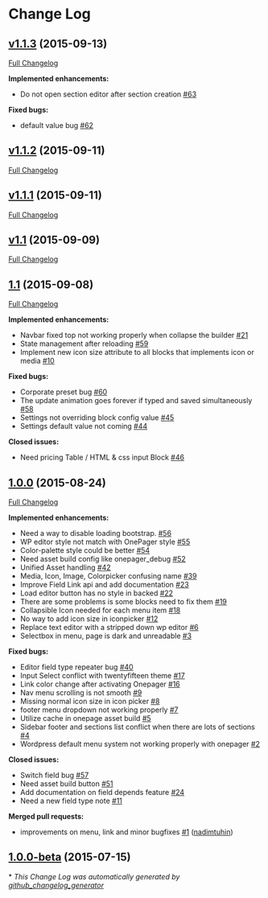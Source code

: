 # Change Log

## [v1.1.3](https://github.com/themexpert/onepager/tree/v1.1.3) (2015-09-13)
[Full Changelog](https://github.com/themexpert/onepager/compare/v1.1.2...v1.1.3)

**Implemented enhancements:**

- Do not open section editor after section creation [\#63](https://github.com/themexpert/onepager/issues/63)

**Fixed bugs:**

- default value bug [\#62](https://github.com/themexpert/onepager/issues/62)

## [v1.1.2](https://github.com/themexpert/onepager/tree/v1.1.2) (2015-09-11)
[Full Changelog](https://github.com/themexpert/onepager/compare/v1.1.1...v1.1.2)

## [v1.1.1](https://github.com/themexpert/onepager/tree/v1.1.1) (2015-09-11)
[Full Changelog](https://github.com/themexpert/onepager/compare/v1.1...v1.1.1)

## [v1.1](https://github.com/themexpert/onepager/tree/v1.1) (2015-09-09)
[Full Changelog](https://github.com/themexpert/onepager/compare/1.1...v1.1)

## [1.1](https://github.com/themexpert/onepager/tree/1.1) (2015-09-08)
[Full Changelog](https://github.com/themexpert/onepager/compare/1.0.0...1.1)

**Implemented enhancements:**

- Navbar fixed top not working properly when collapse the builder [\#21](https://github.com/themexpert/onepager/issues/21)
- State management after reloading [\#59](https://github.com/themexpert/onepager/issues/59)
- Implement new icon size attribute to all blocks that implements icon or media [\#10](https://github.com/themexpert/onepager/issues/10)

**Fixed bugs:**

- Corporate preset bug [\#60](https://github.com/themexpert/onepager/issues/60)
- The update animation goes forever if typed and saved simultaneously [\#58](https://github.com/themexpert/onepager/issues/58)
- Settings not overriding block config value [\#45](https://github.com/themexpert/onepager/issues/45)
- Settings default value not coming  [\#44](https://github.com/themexpert/onepager/issues/44)

**Closed issues:**

- Need pricing Table / HTML & css input Block [\#46](https://github.com/themexpert/onepager/issues/46)

## [1.0.0](https://github.com/themexpert/onepager/tree/1.0.0) (2015-08-24)
[Full Changelog](https://github.com/themexpert/onepager/compare/1.0.0-beta...1.0.0)

**Implemented enhancements:**

- Need a way to disable loading bootstrap. [\#56](https://github.com/themexpert/onepager/issues/56)
- WP editor style not match with OnePager style [\#55](https://github.com/themexpert/onepager/issues/55)
- Color-palette style could be better [\#54](https://github.com/themexpert/onepager/issues/54)
- Need asset build config like onepager\_debug [\#52](https://github.com/themexpert/onepager/issues/52)
- Unified Asset handling [\#42](https://github.com/themexpert/onepager/issues/42)
- Media, Icon, Image, Colorpicker confusing name [\#39](https://github.com/themexpert/onepager/issues/39)
- Improve Field Link api and add documentation [\#23](https://github.com/themexpert/onepager/issues/23)
- Load editor button has no style in backed [\#22](https://github.com/themexpert/onepager/issues/22)
- There are some problems is some blocks need to fix them [\#19](https://github.com/themexpert/onepager/issues/19)
- Collapsible Icon needed for each menu item [\#18](https://github.com/themexpert/onepager/issues/18)
- No way to add icon size in iconpicker [\#12](https://github.com/themexpert/onepager/issues/12)
- Replace text editor with a stripped down wp editor [\#6](https://github.com/themexpert/onepager/issues/6)
- Selectbox in menu, page is dark and unreadable [\#3](https://github.com/themexpert/onepager/issues/3)

**Fixed bugs:**

- Editor field type repeater bug [\#40](https://github.com/themexpert/onepager/issues/40)
- Input Select conflict with twentyfifteen theme [\#17](https://github.com/themexpert/onepager/issues/17)
- Link color change after activating Onepager  [\#16](https://github.com/themexpert/onepager/issues/16)
- Nav menu scrolling is not smooth [\#9](https://github.com/themexpert/onepager/issues/9)
- Missing normal icon size in icon picker [\#8](https://github.com/themexpert/onepager/issues/8)
- footer menu dropdown not working properly [\#7](https://github.com/themexpert/onepager/issues/7)
- Utilize cache in onepage asset build [\#5](https://github.com/themexpert/onepager/issues/5)
- Sidebar footer and sections list conflict when there are lots of sections [\#4](https://github.com/themexpert/onepager/issues/4)
- Wordpress default menu system not working properly with onepager [\#2](https://github.com/themexpert/onepager/issues/2)

**Closed issues:**

- Switch field bug [\#57](https://github.com/themexpert/onepager/issues/57)
- Need asset build button [\#51](https://github.com/themexpert/onepager/issues/51)
- Add documentation on field depends feature [\#24](https://github.com/themexpert/onepager/issues/24)
- Need a new field type note [\#11](https://github.com/themexpert/onepager/issues/11)

**Merged pull requests:**

- improvements on menu, link and minor bugfixes [\#1](https://github.com/themexpert/onepager/pull/1) ([nadimtuhin](https://github.com/nadimtuhin))

## [1.0.0-beta](https://github.com/themexpert/onepager/tree/1.0.0-beta) (2015-07-15)


\* *This Change Log was automatically generated by [github_changelog_generator](https://github.com/skywinder/Github-Changelog-Generator)*